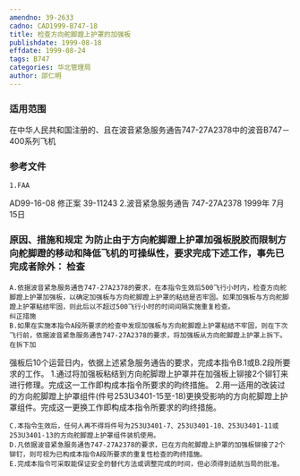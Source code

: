 ```yaml
---
amendno: 39-2633
cadno: CAD1999-B747-18
title: 检查方向舵脚蹬上护罩的加强板
publishdate: 1999-08-18
effdate: 1999-08-24
tags: B747
categories: 华北管理局
author: 邵仁明
---
```


### 适用范围 
在中华人民共和国注册的、且在波音紧急服务通告747-27A2378中的波音B747－400系列飞机

<!--more-->
### 参考文件
    1.FAA 
AD99-16-08 修正案 39-11243 
    2.波音紧急服务通告 747-27A2378 1999年 7月 15日

### 原因、措施和规定     为防止由于方向舵脚蹬上护罩加强板脱胶而限制方向舵脚蹬的移动和降低飞机的可操纵性，要求完成下述工作，事先已完成者除外： 检查
    A.依据波音紧急服务通告747-27A2378的要求，在本指令生效后500飞行小时内，检查方向舵脚蹬上护罩加强板，以确定加强板与方向舵脚蹬上护罩的粘结是否牢固。如果加强板与方向舵脚蹬上护罩粘结牢固，则此后以不超过500飞行小时的时间间隔实施重复检查。 
    纠正措施 
    B.如果在实施本指令A段所要求的检查中发现加强板与方向舵脚蹬上护罩粘结不牢固，则在下次飞行前，依据波音紧急服务通告747-27A2378的要求，将加强板从方向舵脚蹬上护罩上拆下。在拆下加

  
强板后10个运营日内，依据上述紧急服务通告的要求，完成本指令B.1或B.2段所要求的工作。 
     1.通过将加强板粘结到方向舵脚蹬上护罩并在加强板上铆接2个铆钉来进行修理。完成这一工作即构成本指令所要求的昀终措施。 
     2.用一适用的改装过的方向舵脚蹬上护罩组件(件号253U3401-15至-18)更换受影响的方向舵脚蹬上护罩组件。完成这一更换工作即构成本指令所要求的昀终措施。 

    C.本指令生效后，任何人再不得将件号为253U3401-7、253U3401-10、253U3401-11或253U3401-13的方向舵脚蹬上护罩组件装机使用。 
    D.凡依据波音紧急服务通告747-27A2378的要求，已在方向舵脚蹬上护罩的加强板铆接了2个铆钉，则可视为已构成本指令A段所要求的重复性检查的昀终措施。 
    E.完成本指令可采取能保证安全的替代方法或调整完成的时间，但必须得到适航当局的批准。

